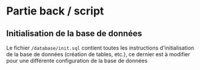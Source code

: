 # Partie back / script

## Initialisation de la base de données

Le fichier `/database/init.sql` contient toutes les instructions d'initialisation de la base de données (création de tables, etc.), ce dernier est à modifier pour une différente configuration de la base de données
